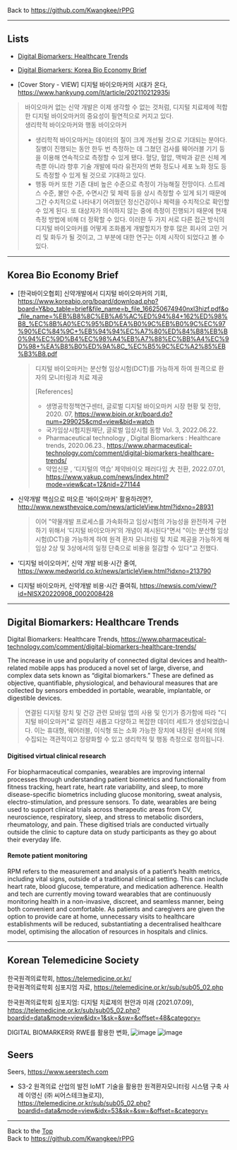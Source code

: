 Back to https://github.com/Kwangkee/rPPG
***

## Lists
- [Digital Biomarkers: Healthcare Trends](https://github.com/Kwangkee/rPPG/blob/main/DigitalBiomarker.md#digital-biomarkers-healthcare-trends)
- [Digital Biomarkers: Korea Bio Economy Brief](https://github.com/Kwangkee/rPPG/blob/main/DigitalBiomarker.md#korea-bio-economy-brief)



- [Cover Story - VIEW] 디지털 바이오마커의 시대가 온다, https://www.hankyung.com/it/article/202110212935i
>바이오마커 없는 신약 개발은 이제 생각할 수 없는 것처럼, 디지털 치료제에 적합한 디지털 바이오마커의 중요성이 필연적으로 커지고 있다.  
>생리학적 바이오마커와 행동 바이오마커
>- 생리학적 바이오마커는 데이터의 질이 크게 개선될 것으로 기대되는 분야다. 질병이 진행되는 동안 한두 번 측정하는 데 그쳤던 검사를 웨어러블 기기 등을 이용해 연속적으로 측정할 수 있게 됐다. 혈당, 혈압, 맥박과 같은 신체 계측뿐 아니라 향후 기술 개발에 따라 유전자의 변화 정도나 세포 노화 정도 등도 측정할 수 있게 될 것으로 기대하고 있다.
>- 행동 마커 또한 기존 대비 높은 수준으로 측정이 가능해질 전망이다. 스트레스 수준, 불안 수준, 수면시간 및 체력 등을 상시 측정할 수 있게 되기 때문에 그간 수치적으로 나타내기 어려웠던 정신건강이나 체력을 수치적으로 확인할 수 있게 된다. 또 대상자가 의식하지 않는 중에 측정이 진행되기 때문에 현재 측정 방법에 비해 더 정확할 수 있다.
>이러한 두 가지 서로 다른 접근 방식의 디지털 바이오마커를 어떻게 조화롭게 개발할지가 향후 많은 회사의 고민 거리 및 화두가 될 것이고, 그 부분에 대한 연구는 이제 시작이 되었다고 볼 수 있다.  

 
***
## Korea Bio Economy Brief
- [한국바이오협회] 신약개발에서 디지털 바이오마커의 기회, https://www.koreabio.org/board/download.php?board=Y&bo_table=brief&file_name=b_file_166250674940nxl3hizf.pdf&o_file_name=%EB%B8%8C%EB%A6%AC%ED%94%84+162%ED%98%B8_%EC%8B%A0%EC%95%BD%EA%B0%9C%EB%B0%9C%EC%97%90%EC%84%9C+%EB%94%94%EC%A7%80%ED%84%B8%EB%B0%94%EC%9D%B4%EC%98%A4%EB%A7%88%EC%BB%A4%EC%9D%98+%EA%B8%B0%ED%9A%8C_%EC%B5%9C%EC%A2%85%EB%B3%B8.pdf
  >디지털 바이오마커는 분산형 임상시험(DCT)를 가능하게 하여 원격으로 환자의 모니터링과 치료 제공  
  >
  >[References]  
  >- 생명공학정책연구센터, 글로벌 디지털 바이오마커 시장 현황 및 전망, 2020. 07, https://www.bioin.or.kr/board.do?num=299025&cmd=view&bid=watch  
  >- 국가임상시험지원재단, 글로벌 임상시험 동향 Vol. 3, 2022.06.22.  
  >- Pharmaceutical technology , Digital Biomarkers : Healthcare trends, 2020.06.23., https://www.pharmaceutical-technology.com/comment/digital-biomarkers-healthcare-trends/  
  >- 약업신문 , ‘디지털의 역습’ 제약바이오 패러다임 大 전환, 2022.07.01, https://www.yakup.com/news/index.html?mode=view&cat=12&nid=271144   

- 신약개발 핵심으로 떠오른 '바이오마커' 활용하려면?, http://www.newsthevoice.com/news/articleView.html?idxno=28931
  >이어 "약물개발 프로세스를 가속화하고 임상시험의 가능성을 완전하게 구현하기 위해서 ‘디지털 바이오마커’의 개념이 제시된다"면서 "이는 분산형 임상시험(DCT)을 가능하게 하여 원격 환자 모니터링 및 치료 제공을 가능하게 해 임상 2상 및 3상에서의 일정 단축으로 비용을 절감할 수 있다"고 전했다.  
- ‘디지털 바이오마커’, 신약 개발 비용·시간 줄여, https://www.medworld.co.kr/news/articleView.html?idxno=213790
- 디지털 바이오마커, 신약개발 비용·시간 줄여줘, https://newsis.com/view/?id=NISX20220908_0002008428

***
## Digital Biomarkers: Healthcare Trends
Digital Biomarkers: Healthcare Trends, https://www.pharmaceutical-technology.com/comment/digital-biomarkers-healthcare-trends/  

The increase in use and popularity of connected digital devices and health-related mobile apps has produced a novel set of large, diverse, and complex data sets known as “digital biomarkers.” These are defined as objective, quantifiable, physiological, and behavioural measures that are collected by sensors embedded in portable, wearable, implantable, or digestible devices. 
>연결된 디지털 장치 및 건강 관련 모바일 앱의 사용 및 인기가 증가함에 따라 "디지털 바이오마커"로 알려진 새롭고 다양하고 복잡한 데이터 세트가 생성되었습니다. 이는 휴대형, 웨어러블, 이식형 또는 소화 가능한 장치에 내장된 센서에 의해 수집되는 객관적이고 정량화할 수 있고 생리학적 및 행동 측정으로 정의됩니다.

#### Digitised virtual clinical research
For biopharmaceutical companies, wearables are improving internal processes through understanding patient biometrics and functionality from fitness tracking, heart rate, heart rate variability, and sleep, to more disease-specific biometrics including glucose monitoring, sweat analysis, electro-stimulation, and pressure sensors. To date, wearables are being used to support clinical trials across therapeutic areas from CV, neuroscience, respiratory, sleep, and stress to metabolic disorders, rheumatology, and pain. These digitised trials are conducted virtually outside the clinic to capture data on study participants as they go about their everyday life.

#### Remote patient monitoring
RPM refers to the measurement and analysis of a patient’s health metrics, including vital signs, outside of a traditional clinical setting. This can include heart rate, blood glucose, temperature, and medication adherence. Health and tech are currently moving toward wearables that are continuously monitoring health in a non-invasive, discreet, and seamless manner, being both convenient and comfortable. As patients and caregivers are given the option to provide care at home, unnecessary visits to healthcare establishments will be reduced, substantiating a decentralised healthcare model, optimising the allocation of resources in hospitals and clinics.

***
## Korean Telemedicine Society 
한국원격의료학회, https://telemedicine.or.kr/  
한국원격의료학회 심포지엄 자료, https://telemedicine.or.kr/sub/sub05_02.php  

한국원격의료학회 심포지엄: 디지털 치료제의 현안과 미래 (2021.07.09), https://telemedicine.or.kr/sub/sub05_02.php?boardid=data&mode=view&idx=1&sk=&sw=&offset=48&category=

DIGITAL BIOMARKER와 RWE를 활용한 변화, 
![image](https://user-images.githubusercontent.com/109835677/190316414-781d7387-2d2e-4197-9074-d89e2357a225.png)
![image](https://user-images.githubusercontent.com/109835677/190316505-1ba75351-0cb2-4af1-a071-ebaa6cc05aaf.png)


## Seers
Seers, https://www.seerstech.com

- S3-2 원격의료 산업의 발전 IoMT 기술을 활용한 원격환자모니터링 시스탬 구축 사례 이영신 (㈜ 씨어스테크놀로지), https://telemedicine.or.kr/sub/sub05_02.php?boardid=data&mode=view&idx=53&sk=&sw=&offset=&category=



***
Back to the [Top](#lists)  
Back to https://github.com/Kwangkee/rPPG
